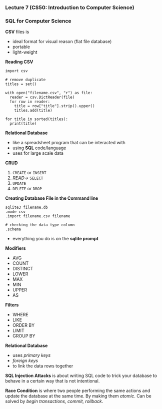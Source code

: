 ### Lecture 7 (CS50: Introduction to Computer Science)

### SQL for Computer Science

**CSV** files is
- ideal format for visual reason (flat file database)
- portable
- light-weight

**Reading CSV**
```
import csv

# remove duplicate
titles = set()

with open("filename.csv", "r") as file:
  reader = csv.DictReader(file)
  for row in reader:
    title = row["title"].strip().upper()
    titles.add(title)

for title in sorted(titles):
  print(title)
```

**Relational Database**
- like a spreadsheet program that can be interacted with
- using **SQL** code/language
- uses for large scale data

**CRUD**
1. ``CREATE`` or ``INSERT``
2. *READ*-> ``SELECT``
3. ``UPDATE``
4. ``DELETE`` or ``DROP``

**Creating Database File in the Command line**
```
sqlite3 filename.db
.mode csv
.import filename.csv filename

# checking the data type column
.schema
```
- everything you do is on the **sqlite prompt**

**Modifiers**
- AVG
- COUNT
- DISTINCT
- LOWER
- MAX
- MIN
- UPPER
- AS

**Filters**
- WHERE
- LIKE
- ORDER BY
- LIMIT
- GROUP BY

**Relational Database**
- uses *primary keys*
- *foreign keys*
- to link the data rows together

**SQL Injection Attacks** is about writing SQL code to trick your database to behave in a certain way that is not intentional.

**Race Condition** is where two people performing the same actions and update the database at the same time. By making them *atomic*. Can be solved by *begin transactions, commit, rollback*.
